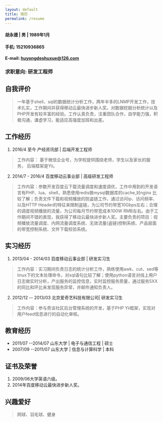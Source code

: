 ```yaml
---
layout: default
title: 简历
permalink: /resume
---
```


#### 胡永德 | 男 | 1989年1月

#### 手机: 15210936865

#### E-mail: huyongdeshuxue@126.com

### 求职意向:  研发工程师

## 自我评价

> 一年基于shell、sql的数据统计分析工作，两年半多的LNMP开发工作，技术扎实，工作期间并获得移动云最快进步新人奖。对数据挖掘分析统计以及PHP开发有较丰富的经验。工作认真负责，注重团队合作，自学能力强，积极沟通，谦虚学习，能适应高强度加班和出差。


## 工作经历
1. 2016/4 至今 产经资讯部 | 后端开发工程师
> 工作内容： 基于微信企业号，为学校提供围绕老师，学生以及家长的服务， 后端框架是Yii。

2. 2014/7 - 2016/4 百度移动云事业部 | 高级研发工程师
> 工作内容：参数开发百度云下载流量调度和速度调优，工作中用到的开发语言有PHP、lua、shell，熟悉使用redis做mysql数据库的cache,对nginx 比较了解；负责文件下载和视频播放的防盗链工作，通过访问ip、访问频率、以及HTTP Header的特征来限制盗链，为公司节约带宽10Gbps左右；合理的调度视频播放的流量，为公司每月节约带宽成本100W RMB左右。由于工作期间不错的表现，我获得了移动云最快进步新人奖。主要负责的项目：视频播放流量调度、内网流量调度系统、无效流量(盗链)控制系统、产品层面的带宽控制系统、文件下载校验系统。

## 实习经历
1. 2013/04 - 2014/03 百度移动云事业部 | 研发实习生
> 工作内容：实习期间负责日志的统计分析工作，熟练使用awk、cut、sed等linux下的文本处理命令，对sql语句比较了解；使用python语言对线上用户日志做实时分析，产出服务的监控信息，实时监控服务质量，通过服务5XX的同比和环比来发现服务异常，并邮件通知负责人。

2. 2012/12 -- 2013/03 北京爱奇艺科技有限公司| 研发实习生  
> 工作内容：参与奇谈社区后台管理系统的开发，基于PHP Yii框架，实现对用户feed信息进行的自动化审核。

## 教育经历
* 2011/07 --2014/07 	山东大学 | 电子与通信工程 | 硕士
* 2007/09 --2011/07 	山东大学 | 信息与计算科学 | 本科

## 证书及荣誉
1. 2009/06大学英语六级。
2. 2014年百度移动云最快进步新人奖。

## 兴趣爱好

> 网球、羽毛球、健身
